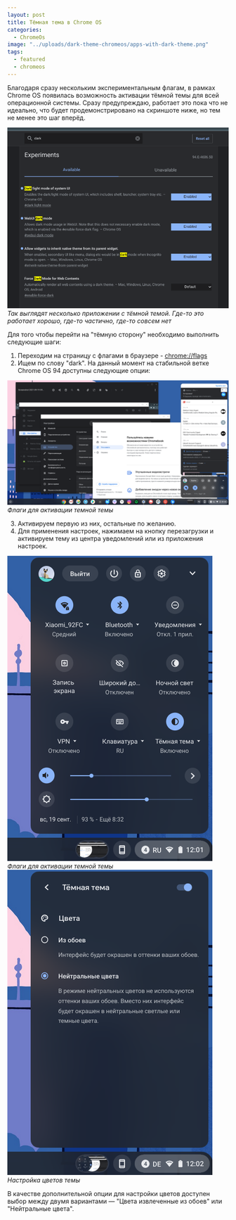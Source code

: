 ```yaml
---
layout: post
title: Тёмная тема в Chrome OS
categories:
  - ChromeOs
image: "../uploads/dark-theme-chromeos/apps-with-dark-theme.png"
tags:
  - featured
  - chromeos
---
```


Благодаря сразу нескольким экспериментальным флагам, в рамках Chrome OS появилась возможность активации тёмной темы для всей операционной системы. Сразу предупреждаю, работает это пока что не идеально, что будет продемонстрировано на скриншоте ниже, но тем не менее это шаг вперёд.

  ![Флаги для активации темной темы](../uploads/dark-theme-chromeos/apps-with-dark-theme.png "Как выглядят приложения с темной темой")
  _Так выглядят несколько приложении с тёмной темой. Где-то это работает хорошо, где-то частично, где-то совсем нет_

Для того чтобы перейти на "тёмную сторону" необходимо выполнить следующие шаги:

1. Переходим на страницу с флагами в браузере - [chrome://flags](chrome://flags)
2. Ищем по слову "dark". На данный момент на стабильной ветке Chrome OS 94 доступны следующие опции:

  ![Флаги для активации темной темы](../uploads/dark-theme-chromeos/dark-theme-flags.png "Активация тёмной темы на хромбуке")
  _Флаги для активации темной темы_

3. Активируем первую из них, остальные по желанию. 
4. Для применения настроек, нажимаем на кнопку перезагрузки и активируем тему из центра уведомлений или из приложения настроек.

  ![Активация темы из центра оповещении](../uploads/dark-theme-chromeos/activate-dark-theme.png "Активация темы из центра оповещении")
  _Флаги для активации темной темы_ 
  ![Настройка цветов темы](../uploads/dark-theme-chromeos/dark-theme-options.png "Настройка цветов темы")
  _Настройка цветов темы_

В качестве дополнительной опции для настройки цветов доступен выбор между двумя вариантами — "Цвета извлеченные из обоев" или "Нейтральные цвета".